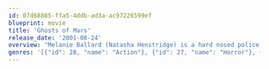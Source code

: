 ```yaml
---
id: 07d68885-ffa5-4ddb-ad3a-ac97226599ef
blueprint: movie
title: 'Ghosts of Mars'
release_date: '2001-08-24'
overview: "Melanie Ballard (Natasha Henstridge) is a hard nosed police chief in the year 2025. She and a police snatch squad are sent to Mars to apprehend a dangerous criminal James Williams (Ice Cube). Mars has been occupied by humans for some time and they have set up mining facilities. The mining activities on Mars have unleashed the spirits of alien beings who gradually possess the bodies of the workers. It soon turns out that catching the dangerous fugitive takes a back seat as the alien spirits begin to rid their planet of the 'invaders'."
genres: '[{"id": 28, "name": "Action"}, {"id": 27, "name": "Horror"}, {"id": 878, "name": "Science Fiction"}]'
---
```

